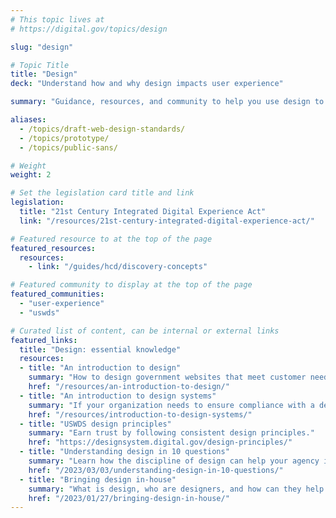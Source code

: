 ```yaml
---
# This topic lives at
# https://digital.gov/topics/design

slug: "design"

# Topic Title
title: "Design"
deck: "Understand how and why design impacts user experience"

summary: "Guidance, resources, and community to help you use design to create government websites that meet customer needs, work well on any device, and follow federal web requirements."

aliases:
  - /topics/draft-web-design-standards/
  - /topics/prototype/
  - /topics/public-sans/

# Weight
weight: 2

# Set the legislation card title and link
legislation:
  title: "21st Century Integrated Digital Experience Act"
  link: "/resources/21st-century-integrated-digital-experience-act/"

# Featured resource to at the top of the page
featured_resources:
  resources:
    - link: "/guides/hcd/discovery-concepts"

# Featured community to display at the top of the page
featured_communities:
  - "user-experience"
  - "uswds"

# Curated list of content, can be internal or external links
featured_links:
  title: "Design: essential knowledge"
  resources:
  - title: "An introduction to design"
    summary: "How to design government websites that meet customer needs, work well on any device, and follow federal web requirements."
    href: "/resources/an-introduction-to-design/"
  - title: "An introduction to design systems"
    summary: "If your organization needs to ensure compliance with a design standard or align to a brand, a design system can help you achieve those goals more easily than building a site from scratch. Learn how a design system can help you and what you need to know to get started."
    href: "/resources/introduction-to-design-systems/"
  - title: "USWDS design principles"
    summary: "Earn trust by following consistent design principles."
    href: "https://designsystem.digital.gov/design-principles/"
  - title: "Understanding design in 10 questions"
    summary: "Learn how the discipline of design can help your agency improve customer experience."
    href: "/2023/03/03/understanding-design-in-10-questions/"
  - title: "Bringing design in-house"
    summary: "What is design, who are designers, and how can they help your agency? Learn how to build a design team that can help your agency solve “wicked problems” and be more innovative."
    href: "/2023/01/27/bringing-design-in-house/"
---
```

